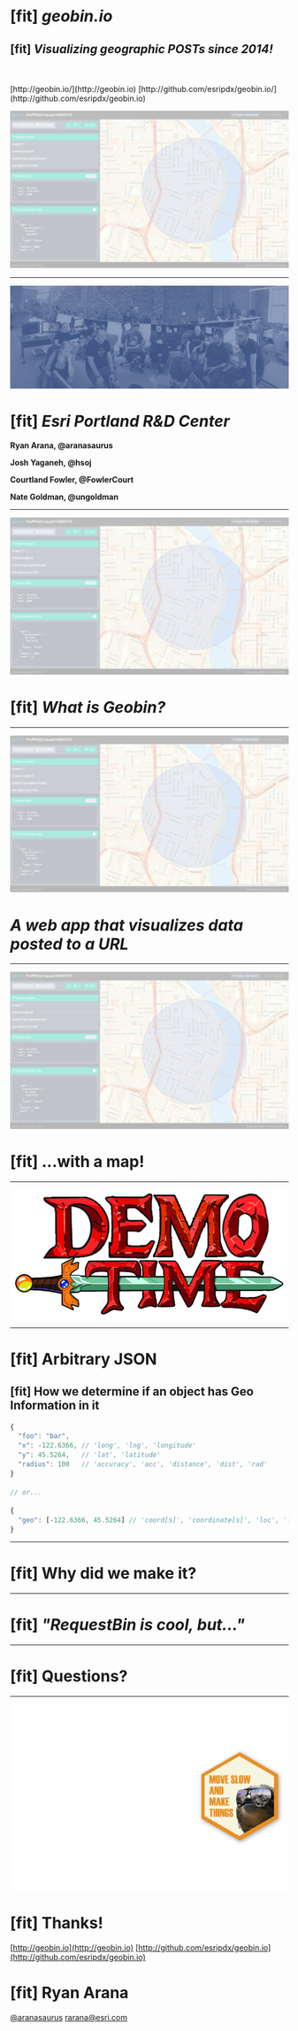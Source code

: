 
# [fit] _geobin.io_
## [fit] __*Visualizing geographic POSTs since 2014!*__
<br />
<br />
[http://geobin.io/](http://geobin.io)
[http://github.com/esripdx/geobin.io/](http://github.com/esripdx/geobin.io)

![original](geobin.io.png)

---

![original](everybody.png)

# [fit] *Esri Portland R&D Center*

__Ryan Arana, @aranasaurus__

__Josh Yaganeh, @hsoj__

__Courtland Fowler, @FowlerCourt__

__Nate Goldman, @ungoldman__

---

![original](geobin.io.png)

# [fit] *What is __Geobin__?*

---

![original](geobin.io.png)

# *A web app that visualizes data posted to a URL*

---

![original](geobin.io.png)

# [fit] __...with a map!__

---

![fit](DEMO-TIME.png)

---

# [fit] Arbitrary JSON

## [fit] How we determine if an object has Geo Information in it

```javascript
{
  "foo": "bar",
  "x": -122.6366, // 'long', 'lng', 'longitude'
  "y": 45.5264,   // 'lat', 'latitude'
  "radius": 100   // 'accuracy', 'acc', 'distance', 'dist', 'rad'
}

// or...

{
  "geo": [-122.6366, 45.5264] // 'coord[s]', 'coordinate[s]', 'loc', 'location'
}
```

---

# [fit] Why did we make it?

---

# [fit] *"RequestBin is cool, but..."*

---

# [fit] Questions?

---

![original](move-slow-and-make-things.png)

# [fit] Thanks!

   [http://geobin.io](http://geobin.io)
   [http://github.com/esripdx/geobin.io](http://github.com/esripdx/geobin.io)

# [fit] Ryan Arana

   [@aranasaurus](http://twitter.com/aranasaurus)
   [rarana@esri.com](mailto:rarana@esri.com)

